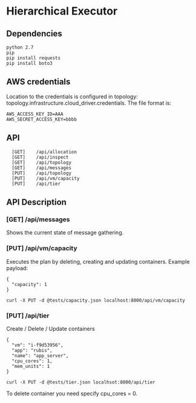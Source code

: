 # Hierarchical Executor

## Dependencies
```
python 2.7
pip
pip install requests
pip install boto3
```

## AWS credentials
Location to the credentials is configured in topology: topology.infrastructure.cloud_driver.credentials.
The file format is:
```
AWS_ACCESS_KEY_ID=AAA
AWS_SECRET_ACCESS_KEY=bbbb
```
## API
```
  [GET]    /api/allocation
  [GET]    /api/inspect
  [GET]    /api/topology
  [GET]    /api/messages
  [PUT]    /api/topology
  [PUT]    /api/vm/capacity
  [PUT]    /api/tier
```
## API Description
### [GET] /api/messages
Shows the current state of message gathering.
### [PUT] /api/vm/capacity
Executes the plan by deleting, creating and updating containers. Example payload:
```
{
  "capacity": 1
}
```
`curl -X PUT -d @tests/capacity.json localhost:8000/api/vm/capacity`
### [PUT] /api/tier
Create / Delete / Update containers
```
{
  "vm": "i-f9d53956",
  "app": "rubis",
  "name": "app_server",
  "cpu_cores": 1,
  "mem_units": 1
}
```
`curl -X PUT -d @tests/tier.json localhsot:8000/api/tier`

To delete container you need specify cpu_cores = 0. 